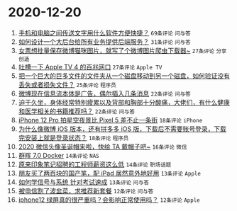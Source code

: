 # 2020-12-20

1. [手机和电脑之间传送文字用什么软件方便快捷？](https://www.v2ex.com/t/737164) ``69条评论`` ``问与答``
1. [如何设计一个大后台给所有业务提供后端服务？](https://www.v2ex.com/t/737157) ``31条评论`` ``问与答``
1. [女票想批量保存微博猫咪图片，就写了个微博图片爬虫下载器~](https://www.v2ex.com/t/737159) ``27条评论`` ``分享创造``
1. [吐槽一下 Apple TV 4 的百兆网口](https://www.v2ex.com/t/737202) ``27条评论`` ``Apple TV``
1. [把一个巨大的巨多文件的文件夹从一个磁盘移动到另一个磁盘，如何验证没有丢失或者损失文件？](https://www.v2ex.com/t/737154) ``25条评论`` ``程序员``
1. [微博现在信息流本体是广告，偶尔插入几条消息](https://www.v2ex.com/t/737195) ``22条评论`` ``问与答``
1. [迫于久坐，身体经常特别疲累以及背部和胸部十分酸痛，大佬们，有什么健康和医学相关的书籍推荐吗？](https://www.v2ex.com/t/737197) ``22条评论`` ``问与答``
1. [iPhone 12 Pro 拍星空夜景比 Pixel 5 差不止一条街](https://www.v2ex.com/t/737210) ``18条评论`` ``iPhone``
1. [为什么像微博 iOS 版本，还有拼多多 iOS 版，下载后不需要账号登录，下载完安装上就是登录状态？](https://www.v2ex.com/t/737186) ``18条评论`` ``程序员``
1. [2020 微信头像圣诞帽来啦，快给 TA 戴帽子吧~](https://www.v2ex.com/t/737222) ``16条评论`` ``微信``
1. [群晖 7.0 Docker](https://www.v2ex.com/t/737208) ``14条评论`` ``NAS``
1. [原来印象笔记招聘的工程师薪资这么低](https://www.v2ex.com/t/737180) ``14条评论`` ``职场话题``
1. [朋友买了两百块的国产笔，配 iPad 居然意外地好用](https://www.v2ex.com/t/737204) ``13条评论`` ``Apple``
1. [如何学信号与系统 针对考试速成](https://www.v2ex.com/t/737162) ``13条评论`` ``问与答``
1. [被电信割了波韭菜，求推荐新套餐](https://www.v2ex.com/t/737177) ``12条评论`` ``问与答``
1. [iphone12 绿屏真的很严重吗？会影响正常使用吗？](https://www.v2ex.com/t/737169) ``12条评论`` ``Apple``

